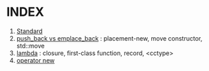 # INDEX
1. [Standard](STD/README.md)
2. [push_back vs emplace_back](1_pushback_emplaceback.md) : placement-new, move constructor, std::move
3. [lambda](2_lambda.md) : closure, first-class function, record, \<cctype\>
4. [operator new](3_operator_new.md)